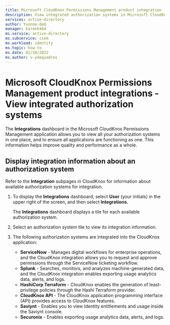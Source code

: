 ```yaml
---
title: Microsoft CloudKnox Permissions Management product integration - View integrated authorization systems
description: View integrated authorization systems in Microsoft CloudKnox Permissions Management.
services: active-directory
author: Yvonne-deQ
manager: karenh444
ms.service: active-directory
ms.subservice: ciem
ms.workload: identity
ms.topic: how-to
ms.date: 01/10/2022
ms.author: v-ydequadros
---
```


# Microsoft CloudKnox Permissions Management product integrations - View integrated authorization systems 

The **Integrations** dashboard in the Microsoft CloudKnox Permissions Management application allows you to view all your authorization systems in one place, and to ensure all applications are functioning as one. This information helps improve quality and performance as a whole.

## Display integration information about an authorization system 

Refer to the **Integration** subpages in CloudKnox for information about available authorization systems for integration. 

1. To display the **Integrations** dashboard, select **User** (your initials) in the upper right of the screen, and then select **Integrations.**

    The **Integrations** dashboard displays a tile for each available authorization system.

1. Select an authorization system tile to view its integration information.

2. The following authorization systems are integrated into the CloudKnox application:

    - **ServiceNow** - Manages digital workflows for enterprise operations, and the CloudKnox integration allows you to request and approve permissions through the ServiceNow ticketing workflow.
    - **Splunk** - Searches, monitors, and analyzes machine-generated data, and the CloudKnox integration enables exporting usage analytics data, alerts, and logs.
    - **HashiCorp Terraform** - CloudKnox enables the generation of least-privilege policies through the Hashi Terraform provider.
    - **CloudKnox API** - The CloudKnox application programming interface (API) provides access to CloudKnox features.
    - **Saviynt** - Enables you to view Identity entitlements and usage inside the Saviynt console.
    - **Securonix** - Enables exporting usage analytics data, alerts, and logs.




<!---## Next steps--->

<!---[Installation overview](cloudknox-installation.md)--->
<!---[Configure integration with the CloudKnox API](cloudknox-integration-api.md)--->
<!---[Sign up and deploy FortSentry in your organization](cloudknox-fortsentry-registration.md)--->